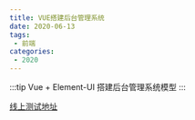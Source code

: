 ```yaml
---
title: VUE搭建后台管理系统
date: 2020-06-13
tags:
 - 前端
categories:
 - 2020
---
```



:::tip
Vue + Element-UI 搭建后台管理系统模型
:::
<!-- more -->

[线上测试地址](http://www.chenzqi.cn/vue-admin)